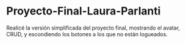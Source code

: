 # Proyecto-Final-Laura-Parlanti
Realicé la versión simplificada del proyecto final, mostrando el avatar, CRUD, y escondiendo los botones a los que no están logueados.
